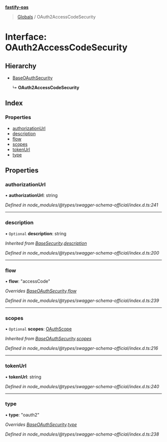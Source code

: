 **[fastify-oas](../README.md)**

> [Globals](../README.md) / OAuth2AccessCodeSecurity

# Interface: OAuth2AccessCodeSecurity

## Hierarchy

* [BaseOAuthSecurity](baseoauthsecurity.md)

  ↳ **OAuth2AccessCodeSecurity**

## Index

### Properties

* [authorizationUrl](oauth2accesscodesecurity.md#authorizationurl)
* [description](oauth2accesscodesecurity.md#description)
* [flow](oauth2accesscodesecurity.md#flow)
* [scopes](oauth2accesscodesecurity.md#scopes)
* [tokenUrl](oauth2accesscodesecurity.md#tokenurl)
* [type](oauth2accesscodesecurity.md#type)

## Properties

### authorizationUrl

•  **authorizationUrl**: string

*Defined in node_modules/@types/swagger-schema-official/index.d.ts:241*

___

### description

• `Optional` **description**: string

*Inherited from [BaseSecurity](basesecurity.md).[description](basesecurity.md#description)*

*Defined in node_modules/@types/swagger-schema-official/index.d.ts:200*

___

### flow

•  **flow**: \"accessCode\"

*Overrides [BaseOAuthSecurity](baseoauthsecurity.md).[flow](baseoauthsecurity.md#flow)*

*Defined in node_modules/@types/swagger-schema-official/index.d.ts:239*

___

### scopes

• `Optional` **scopes**: [OAuthScope](oauthscope.md)

*Inherited from [BaseOAuthSecurity](baseoauthsecurity.md).[scopes](baseoauthsecurity.md#scopes)*

*Defined in node_modules/@types/swagger-schema-official/index.d.ts:216*

___

### tokenUrl

•  **tokenUrl**: string

*Defined in node_modules/@types/swagger-schema-official/index.d.ts:240*

___

### type

•  **type**: \"oauth2\"

*Overrides [BaseOAuthSecurity](baseoauthsecurity.md).[type](baseoauthsecurity.md#type)*

*Defined in node_modules/@types/swagger-schema-official/index.d.ts:238*
